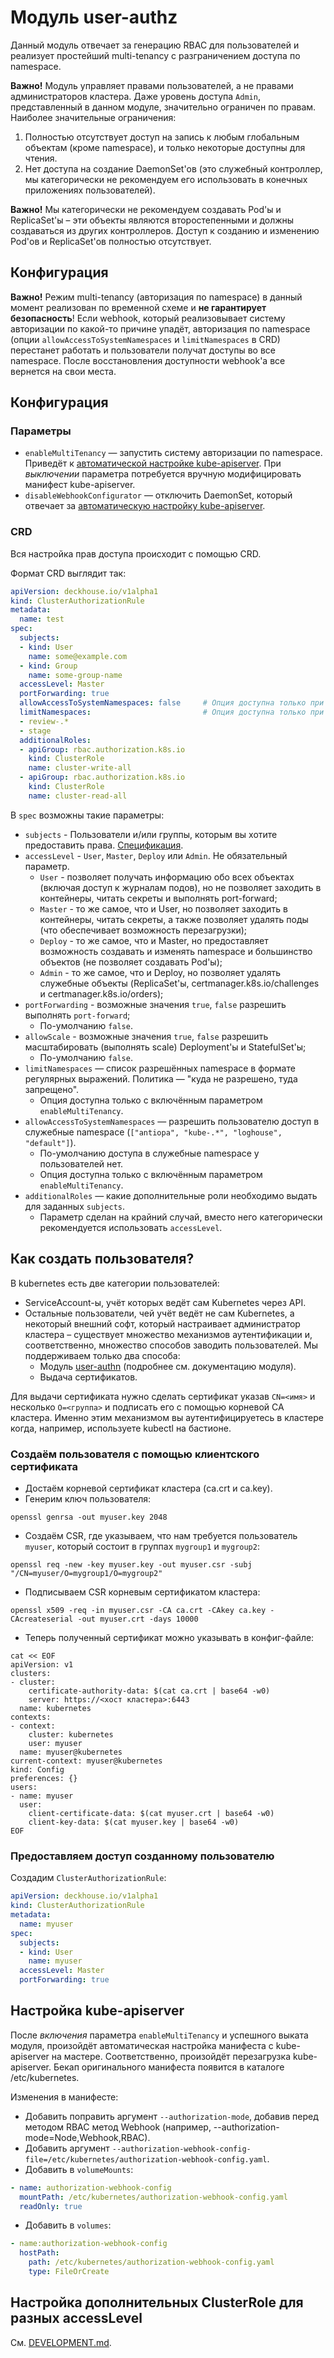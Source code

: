Модуль user-authz
=================

Данный модуль отвечает за генерацию RBAC для пользователей и реализует простейший multi-tenancy с разграничением доступа по namespace.

**Важно!** Модуль управляет правами пользователей, а не правами администраторов кластера. Даже уровень доступа `Admin`, представленный в данном модуле, значительно ограничен по правам. Наиболее значительные ограничения:
1. Полностью отсутствует доступ на запись к любым глобальным объектам (кроме namespace), и только некоторые доступны для чтения.
2. Нет доступа на создание DaemonSet'ов (это служебный контроллер, мы категорически не рекомендуем его использовать в конечных приложениях пользователей).


**Важно!** Мы категорически не рекомендуем создавать Pod'ы и ReplicaSet'ы – эти объекты являются второстепенными и должны создаваться из других контроллеров. Доступ к созданию и изменению Pod'ов и ReplicaSet'ов полностью отсутствует.  

Конфигурация
------------
**Важно!** Режим multi-tenancy (авторизация по namespace) в данный момент реализован по временной схеме и **не гарантирует безопасность**! Если webhook, который реализовывает систему авторизации по какой-то причине упадёт, авторизация по namespace (опции `allowAccessToSystemNamespaces` и `limitNamespaces` в CRD) перестанет работать и пользователи получат доступы во все namespace. После восстановления доступности webhook'а все вернется на свои места.

## Конфигурация

### Параметры

* `enableMultiTenancy` — запустить систему авторизации по namespace. Приведёт к [автоматической настройке kube-apiserver](#настройка-kube-apiserver). При *выключении* параметра потребуется вручную модифицировать манифест kube-apiserver.
* `disableWebhookConfigurator` — отключить DaemonSet, который отвечает за [автоматическую настройку kube-apiserver](#настройка-kube-apiserver).

### CRD

Вся настройка прав доступа происходит с помощью CRD.

Формат CRD выглядит так:
```yaml
apiVersion: deckhouse.io/v1alpha1
kind: ClusterAuthorizationRule
metadata:
  name: test
spec:
  subjects:
  - kind: User
    name: some@example.com
  - kind: Group
    name: some-group-name
  accessLevel: Master
  portForwarding: true
  allowAccessToSystemNamespaces: false     # Опция доступна только при enableMultiTenancy
  limitNamespaces:                         # Опция доступна только при enableMultiTenancy
  - review-.*
  - stage
  additionalRoles:
  - apiGroup: rbac.authorization.k8s.io
    kind: ClusterRole
    name: cluster-write-all
  - apiGroup: rbac.authorization.k8s.io
    kind: ClusterRole
    name: cluster-read-all
```

В `spec` возможны такие параметры:
* `subjects` - Пользователи и/или группы, которым вы хотите предоставить права. [Спецификация](https://kubernetes.io/docs/reference/generated/kubernetes-api/v1.15/#subject-v1-rbac-authorization-k8s-io).
* `accessLevel` - `User`, `Master`, `Deploy` или `Admin`. Не обязательный параметр.
    * `User` - позволяет получать информацию обо всех объектах (включая доступ к журналам подов), но не позволяет заходить в контейнеры, читать секреты и выполнять port-forward;
    * `Master` - то же самое, что и User, но позволяет заходить в контейнеры, читать секреты, а также позволяет удалять поды (что обеспечивает возможность перезагрузки);
    * `Deploy` - то же самое, что и Master, но предоставляет возможность создавать и изменять namespace и большинство объектов (не позволяет создавать Pod'ы);
    * `Admin` - то же самое, что и Deploy, но позволяет удалять служебные объекты (ReplicaSet'ы, certmanager.k8s.io/challenges и certmanager.k8s.io/orders);
* `portForwarding` - возможные значения `true`, `false` разрешить выполнять `port-forward`;
    * По-умолчанию `false`.
* `allowScale` - возможные значения `true`, `false` разрешить масштабировать (выполнять scale) Deployment'ы и StatefulSet'ы;
    * По-умолчанию `false`.
* `limitNamespaces` — список разрешённых namespace в формате регулярных выражений. Политика — "куда не разрешено, туда запрещено".
    * Опция доступна только с включённым параметром `enableMultiTenancy`.
* `allowAccessToSystemNamespaces` — разрешить пользователю доступ в служебные namespace (`["antiopa", "kube-.*", "loghouse", "default"]`).
    * По-умолчанию доступа в служебные namespace у пользователей нет.
    * Опция доступна только с включённым параметром `enableMultiTenancy`.
* `additionalRoles` — какие дополнительные роли необходимо выдать для заданных `subjects`.
    * Параметр сделан на крайний случай, вместо него категорически рекомендуется использовать `accessLevel`.

## Как создать пользователя?

В kubernetes есть две категории пользователей:
* ServiceAccount-ы, учёт которых ведёт сам Kubernetes через API.
* Остальные пользователи, чей учёт ведёт не сам Kubernetes, а некоторый внешний софт, который настраивает администратор кластера – существует множество механизмов аутентификации и, соответственно, множество способов заводить пользователей. Мы поддерживаем только два способа:
    * Модуль [user-authn](/modules/150-user-authn/) (подробнее см. документацию модуля).
    * Выдача сертификатов.

Для выдачи сертификата нужно сделать сертификат указав `CN=<имя>` и несколько `O=<группа>` и подписать его с помощью корневой CA кластера. Именно этим механизмом вы аутентифицируетесь в кластере когда, например, используете kubectl на бастионе.

### Создаём пользователя с помощью клиентского сертификата

* Достаём корневой сертификат кластера (ca.crt и ca.key).
* Генерим ключ пользователя:
```shell
openssl genrsa -out myuser.key 2048
```
* Создаём CSR, где указываем, что нам требуется пользователь `myuser`, который состоит в группах `mygroup1` и `mygroup2`:
```shell
openssl req -new -key myuser.key -out myuser.csr -subj "/CN=myuser/O=mygroup1/O=mygroup2"
```
* Подписываем CSR корневым сертификатом кластера:
```shell
openssl x509 -req -in myuser.csr -CA ca.crt -CAkey ca.key -CAcreateserial -out myuser.crt -days 10000
```
* Теперь полученный сертификат можно указывать в конфиг-файле:
```shell
cat << EOF
apiVersion: v1
clusters:
- cluster:
    certificate-authority-data: $(cat ca.crt | base64 -w0)
    server: https://<хост кластера>:6443
  name: kubernetes
contexts:
- context:
    cluster: kubernetes
    user: myuser
  name: myuser@kubernetes
current-context: myuser@kubernetes
kind: Config
preferences: {}
users:
- name: myuser
  user:
    client-certificate-data: $(cat myuser.crt | base64 -w0)
    client-key-data: $(cat myuser.key | base64 -w0)
EOF
```
### Предоставляем доступ созданному пользователю

Создадим `ClusterAuthorizationRule`:
```yaml
apiVersion: deckhouse.io/v1alpha1
kind: ClusterAuthorizationRule
metadata:
  name: myuser
spec:
  subjects:
  - kind: User
    name: myuser
  accessLevel: Master
  portForwarding: true
```

## Настройка kube-apiserver

После *включения* параметра `enableMultiTenancy` и успешного выката модуля, произойдёт автоматическая настройка манифеста с kube-apiserver на мастере. Соответственно, произойдёт перезагрузка kube-apiserver. Бекап оригинального манифеста появится в каталоге /etc/kubernetes.

Изменения в манифесте:
* Добавить поправить аргумент `--authorization-mode`, добавив перед методом RBAC метод Webhook (например, --authorization-mode=Node,Webhook,RBAC).
* Добавить аргумент `--authorization-webhook-config-file=/etc/kubernetes/authorization-webhook-config.yaml`.
* Добавить в `volumeMounts`:
```yaml
- name: authorization-webhook-config
  mountPath: /etc/kubernetes/authorization-webhook-config.yaml
  readOnly: true
```
* Добавить в `volumes`:
```yaml
- name:authorization-webhook-config
  hostPath:
    path: /etc/kubernetes/authorization-webhook-config.yaml
    type: FileOrCreate
```

## Настройка дополнительных ClusterRole для разных accessLevel

См. [DEVELOPMENT.md](/modules/140-user-authz/DEVELOPMENT.md#настройка-дополнительных-clusterrole-для-разных-accesslevel).
